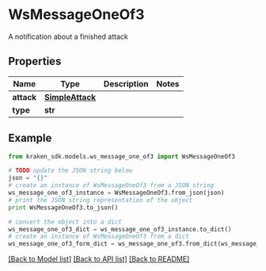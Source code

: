 # WsMessageOneOf3

A notification about a finished attack

## Properties
Name | Type | Description | Notes
------------ | ------------- | ------------- | -------------
**attack** | [**SimpleAttack**](SimpleAttack.md) |  | 
**type** | **str** |  | 

## Example

```python
from kraken_sdk.models.ws_message_one_of3 import WsMessageOneOf3

# TODO update the JSON string below
json = "{}"
# create an instance of WsMessageOneOf3 from a JSON string
ws_message_one_of3_instance = WsMessageOneOf3.from_json(json)
# print the JSON string representation of the object
print WsMessageOneOf3.to_json()

# convert the object into a dict
ws_message_one_of3_dict = ws_message_one_of3_instance.to_dict()
# create an instance of WsMessageOneOf3 from a dict
ws_message_one_of3_form_dict = ws_message_one_of3.from_dict(ws_message_one_of3_dict)
```
[[Back to Model list]](../README.md#documentation-for-models) [[Back to API list]](../README.md#documentation-for-api-endpoints) [[Back to README]](../README.md)



